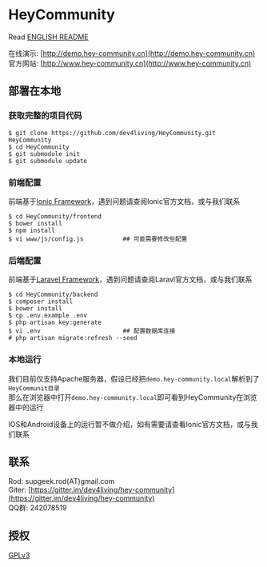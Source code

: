 HeyCommunity
========================
Read [ENGLISH README](README.md)

在线演示: [http://demo.hey-community.cn](http://demo.hey-community.cn)   
官方网站: [http://www.hey-community.cn](http://www.hey-community.cn)   


## 部署在本地

### 获取完整的项目代码
```
$ git clone https://github.com/dev4living/HeyCommunity.git HeyCommunity
$ cd HeyCommunity
$ git submodule init
$ git submodule update
```

### 前端配置

前端基于[Ionic Framework](http://ionicframework.com)，遇到问题请查阅Ionic官方文档，或与我们联系

```
$ cd HeyCommunity/frontend
$ bower install
$ npm install
$ vi www/js/config.js           ## 可能需要修改些配置
```

### 后端配置

前端基于[Laravel Framework](http://laravel.com)，遇到问题请查阅Laravl官方文档，或与我们联系

```
$ cd HeyCommunity/backend
$ composer install
$ bower install
$ cp .env.example .env
$ php artisan key:generate
$ vi .env                       ## 配置数据库连接
# php artisan migrate:refresh --seed
```

### 本地运行

我们目前仅支持Apache服务器，假设已经把`demo.hey-community.local`解析到了`HeyCommunit目录`   
那么在浏览器中打开`demo.hey-community.local`即可看到HeyCommunity在浏览器中的运行   

IOS和Android设备上的运行暂不做介绍，如有需要请查看Ionic官方文档，或与我们联系


## 联系

Rod: supgeek.rod(AT)gmail.com   
Giter: [https://gitter.im/dev4living/hey-community](https://gitter.im/dev4living/hey-community)   
QQ群: 242078519   


## 授权

[GPLv3](http://www.gnu.org/licenses/gpl.html)

